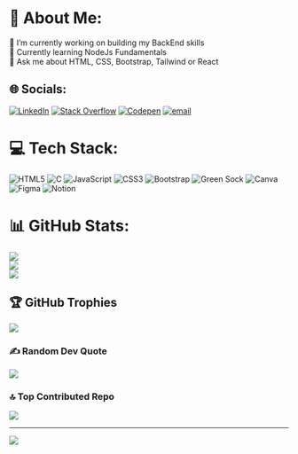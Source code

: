 # 💫 About Me:
🔭 I’m currently working on building my BackEnd skills <br>🌱 Currently learning NodeJs Fundamentals<br>💬 Ask me about HTML, CSS, Bootstrap, Tailwind or React <br>


## 🌐 Socials:
[![LinkedIn](https://img.shields.io/badge/LinkedIn-%230077B5.svg?logo=linkedin&logoColor=white)](https://linkedin.com/in/nandana-r-mridul) [![Stack Overflow](https://img.shields.io/badge/-Stackoverflow-FE7A16?logo=stack-overflow&logoColor=white)](https://stackoverflow.com/users/nandana-r) [![Codepen](https://img.shields.io/badge/Codepen-000000?logo=codepen&logoColor=white)](https://codepen.io/Nandana-R-the-builder) [![email](https://img.shields.io/badge/Email-D14836?logo=gmail&logoColor=white)](mailto:nandana.rm99@gmail.com) 

# 💻 Tech Stack:
![HTML5](https://img.shields.io/badge/html5-%23E34F26.svg?style=plastic&logo=html5&logoColor=white) ![C](https://img.shields.io/badge/c-%2300599C.svg?style=plastic&logo=c&logoColor=white) ![JavaScript](https://img.shields.io/badge/javascript-%23323330.svg?style=plastic&logo=javascript&logoColor=%23F7DF1E) ![CSS3](https://img.shields.io/badge/css3-%231572B6.svg?style=plastic&logo=css3&logoColor=white) ![Bootstrap](https://img.shields.io/badge/bootstrap-%238511FA.svg?style=plastic&logo=bootstrap&logoColor=white) ![Green Sock](https://img.shields.io/badge/green%20sock-88CE02?style=plastic&logo=greensock&logoColor=white) ![Canva](https://img.shields.io/badge/Canva-%2300C4CC.svg?style=plastic&logo=Canva&logoColor=white) ![Figma](https://img.shields.io/badge/figma-%23F24E1E.svg?style=plastic&logo=figma&logoColor=white) ![Notion](https://img.shields.io/badge/Notion-%23000000.svg?style=plastic&logo=notion&logoColor=white)
# 📊 GitHub Stats:
![](https://github-readme-stats.vercel.app/api?username=nandanaRMridul&theme=neon&hide_border=false&include_all_commits=true&count_private=false)<br/>
![](https://nirzak-streak-stats.vercel.app/?user=nandanaRMridul&theme=neon&hide_border=false)<br/>
![](https://github-readme-stats.vercel.app/api/top-langs/?username=nandanaRMridul&theme=neon&hide_border=false&include_all_commits=true&count_private=false&layout=compact)

## 🏆 GitHub Trophies
![](https://github-profile-trophy.vercel.app/?username=nandanaRMridul&theme=neon&no-frame=false&no-bg=true&margin-w=4)

### ✍️ Random Dev Quote
![](https://quotes-github-readme.vercel.app/api?type=horizontal&theme=dark)

### 🔝 Top Contributed Repo
![](https://github-contributor-stats.vercel.app/api?username=nandanaRMridul&limit=5&theme=neon&combine_all_yearly_contributions=true)

---
[![](https://visitcount.itsvg.in/api?id=nandanaRMridul&icon=8&color=0)](https://visitcount.itsvg.in)

<!-- Proudly created with GPRM ( https://gprm.itsvg.in ) -->
